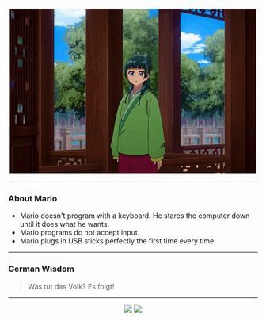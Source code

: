 <p align="center">
  <img src="assets/maomao.gif" />
</p>

---

### About Mario
- Mario doesn't program with a keyboard. He stares the computer down until it does what he wants.
- Mario programs do not accept input.
- Mario plugs in USB sticks perfectly the first time every time

---

### German Wisdom
> Was tut das Volk? Es folgt!

---

<p align="center">
  <a>
    <img height="180em" src="https://github-readme-stats-eight-theta.vercel.app/api?username=Torfkopp&show_icons=true&theme=dark&include_all_commits=true&count_private=true"/>
  </a>
  <a href="https://github.com/Torfkopp?tab=repositories">
    <img height="180em" src="https://github-readme-stats-eight-theta.vercel.app/api/top-langs/?username=torfkopp&layout=compact&theme=dark&langs_count=8&hide=java"/>
  </a>
</p>
